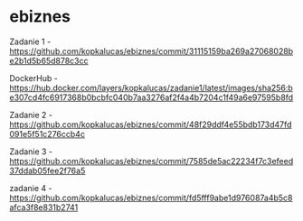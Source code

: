 # ebiznes

Zadanie 1 - https://github.com/kopkalucas/ebiznes/commit/31115159ba269a27068028be2b1d5b65d878c3cc

DockerHub - https://hub.docker.com/layers/kopkalucas/zadanie1/latest/images/sha256:be307cd4fc6917368b0bcbfc040b7aa3276af2f4a4b7204c1f49a6e97595b8fd

Zadanie 2 - https://github.com/kopkalucas/ebiznes/commit/48f29ddf4e55bdb173d47fd091e5f51c276ccb4c

Zadanie 3 - https://github.com/kopkalucas/ebiznes/commit/7585de5ac22234f7c3efeed37ddab05fee2f76a5

zadanie 4 - https://github.com/kopkalucas/ebiznes/commit/fd5fff9abe1d976087a4b5c8afca3f8e831b2741
